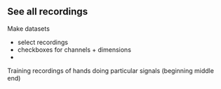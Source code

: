 #

See all recordings
- 

Make datasets
- select recordings
- checkboxes for channels + dimensions
- 


Training
recordings of hands doing particular signals (beginning middle end)